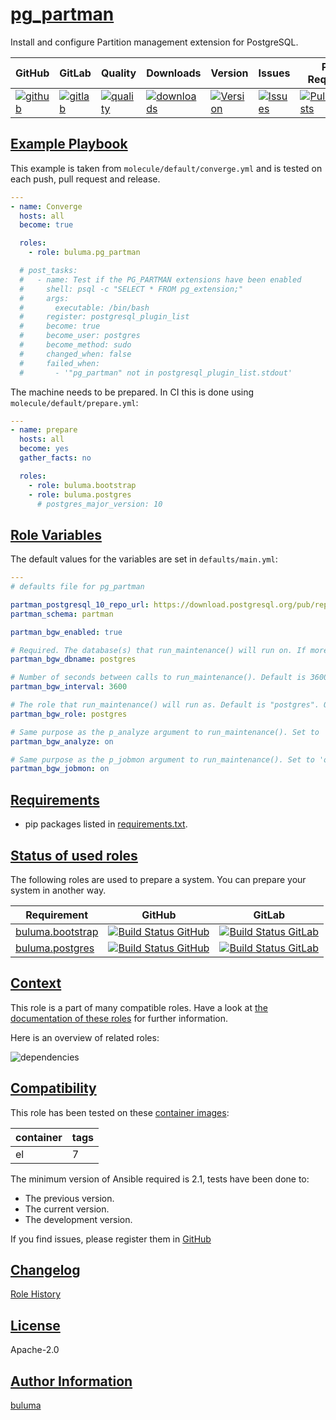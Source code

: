 # [pg_partman](#pg_partman)

Install and configure Partition management extension for PostgreSQL.

|GitHub|GitLab|Quality|Downloads|Version|Issues|Pull Requests|
|------|------|-------|---------|-------|------|-------------|
|[![github](https://github.com/buluma/ansible-role-pg_partman/workflows/Ansible%20Molecule/badge.svg)](https://github.com/buluma/ansible-role-pg_partman/actions)|[![gitlab](https://gitlab.com/buluma/ansible-role-pg_partman/badges/master/pipeline.svg)](https://gitlab.com/buluma/ansible-role-pg_partman)|[![quality](https://img.shields.io/ansible/quality/)](https://galaxy.ansible.com/buluma/pg_partman)|[![downloads](https://img.shields.io/ansible/role/d/)](https://galaxy.ansible.com/buluma/pg_partman)|[![Version](https://img.shields.io/github/release/buluma/ansible-role-pg_partman.svg)](https://github.com/buluma/ansible-role-pg_partman/releases/)|[![Issues](https://img.shields.io/github/issues/buluma/ansible-role-pg_partman.svg)](https://github.com/buluma/ansible-role-pg_partman/issues/)|[![PullRequests](https://img.shields.io/github/issues-pr-closed-raw/buluma/ansible-role-pg_partman.svg)](https://github.com/buluma/ansible-role-pg_partman/pulls/)|

## [Example Playbook](#example-playbook)

This example is taken from `molecule/default/converge.yml` and is tested on each push, pull request and release.
```yaml
---
- name: Converge
  hosts: all
  become: true

  roles:
    - role: buluma.pg_partman

  # post_tasks:
  #   - name: Test if the PG_PARTMAN extensions have been enabled
  #     shell: psql -c "SELECT * FROM pg_extension;"
  #     args:
  #       executable: /bin/bash
  #     register: postgresql_plugin_list
  #     become: true
  #     become_user: postgres
  #     become_method: sudo
  #     changed_when: false
  #     failed_when:
  #       - '"pg_partman" not in postgresql_plugin_list.stdout'
```

The machine needs to be prepared. In CI this is done using `molecule/default/prepare.yml`:
```yaml
---
- name: prepare
  hosts: all
  become: yes
  gather_facts: no

  roles:
    - role: buluma.bootstrap
    - role: buluma.postgres
      # postgres_major_version: 10
```


## [Role Variables](#role-variables)

The default values for the variables are set in `defaults/main.yml`:
```yaml
---
# defaults file for pg_partman

partman_postgresql_10_repo_url: https://download.postgresql.org/pub/repos/yum/reporpms/EL-7-x86_64/pgdg-redhat-repo-latest.noarch.rpm
partman_schema: partman

partman_bgw_enabled: true

# Required. The database(s) that run_maintenance() will run on. If more than one, use a comma separated list. If not set, BGW will do nothing.
partman_bgw_dbname: postgres

# Number of seconds between calls to run_maintenance(). Default is 3600 (1 hour).
partman_bgw_interval: 3600

# The role that run_maintenance() will run as. Default is "postgres". Only a single role name is allowed.
partman_bgw_role: postgres

# Same purpose as the p_analyze argument to run_maintenance(). Set to 'on' for TRUE. Set to 'off' for FALSE. Default is 'on'.
partman_bgw_analyze: on

# Same purpose as the p_jobmon argument to run_maintenance(). Set to 'on' for TRUE. Set to 'off' for FALSE. Default is 'on'.
partman_bgw_jobmon: on
```

## [Requirements](#requirements)

- pip packages listed in [requirements.txt](https://github.com/buluma/ansible-role-pg_partman/blob/main/requirements.txt).

## [Status of used roles](#status-of-requirements)

The following roles are used to prepare a system. You can prepare your system in another way.

| Requirement | GitHub | GitLab |
|-------------|--------|--------|
|[buluma.bootstrap](https://galaxy.ansible.com/buluma/bootstrap)|[![Build Status GitHub](https://github.com/buluma/ansible-role-bootstrap/workflows/Ansible%20Molecule/badge.svg)](https://github.com/buluma/ansible-role-bootstrap/actions)|[![Build Status GitLab ](https://gitlab.com/buluma/ansible-role-bootstrap/badges/master/pipeline.svg)](https://gitlab.com/buluma/ansible-role-bootstrap)|
|[buluma.postgres](https://galaxy.ansible.com/buluma/postgres)|[![Build Status GitHub](https://github.com/buluma/ansible-role-postgres/workflows/Ansible%20Molecule/badge.svg)](https://github.com/buluma/ansible-role-postgres/actions)|[![Build Status GitLab ](https://gitlab.com/buluma/ansible-role-postgres/badges/master/pipeline.svg)](https://gitlab.com/buluma/ansible-role-postgres)|

## [Context](#context)

This role is a part of many compatible roles. Have a look at [the documentation of these roles](https://buluma.github.io/) for further information.

Here is an overview of related roles:

![dependencies](https://raw.githubusercontent.com/buluma/ansible-role-pg_partman/png/requirements.png "Dependencies")

## [Compatibility](#compatibility)

This role has been tested on these [container images](https://hub.docker.com/u/buluma):

|container|tags|
|---------|----|
|el|7|

The minimum version of Ansible required is 2.1, tests have been done to:

- The previous version.
- The current version.
- The development version.



If you find issues, please register them in [GitHub](https://github.com/buluma/ansible-role-pg_partman/issues)

## [Changelog](#changelog)

[Role History](https://github.com/buluma/ansible-role-pg_partman/blob/master/CHANGELOG.md)

## [License](#license)

Apache-2.0

## [Author Information](#author-information)

[buluma](https://buluma.github.io/)
